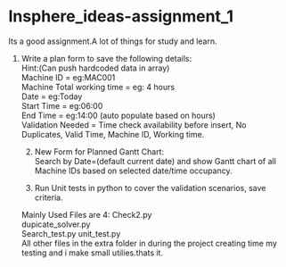 # Insphere_ideas-assignment_1
Its a good assignment.A lot of things for study and learn.  

1. Write a plan form to save the following details:  
Hint:(Can push hardcoded data in array)  
    Machine ID = eg:MAC001  
    Machine Total working time = eg: 4 hours  
    Date = eg:Today  
    Start Time = eg:06:00  
    End Time = eg:14:00 (auto populate based on hours)  
   Validation Needed = Time check availability before insert, No Duplicates, Valid Time, Machine ID, Working time.  
   
   
   2. New Form for Planned Gantt Chart:  
   Search by Date=(default current date) and show Gantt chart of all Machine IDs based on selected date/time occupancy.  
   
   3. Run Unit tests in python to cover the validation scenarios, save criteria.  
   
   Mainly Used Files are 4: Check2.py  
                                                dupicate_solver.py  
                                                Search_test.py
                                                unit_test.py  
 All other files in the extra folder in during the project creating time my testing and i make small utilies.thats it.  
 
 
